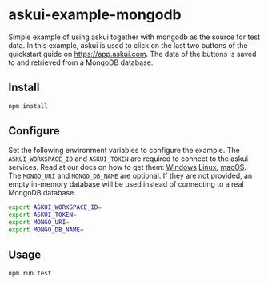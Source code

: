 # askui-example-mongodb
Simple example of using askui together with mongodb as the source for test data. In this example, askui is used to click on the last two buttons of the quickstart guide on https://app.askui.com. The data of the buttons is saved to and retrieved from a MongoDB database.

## Install

```bash
npm install
```

## Configure

Set the following environment variables to configure the example. The `ASKUI_WORKSPACE_ID` and `ASKUI_TOKEN` are required to connect to the askui services. Read at our docs on how to get them: [Windows](https://docs.askui.com/docs/general/Getting%20Started/Installing%20AskUI/getting-started#step-4-connect-your-askui-account) [Linux](https://docs.askui.com/docs/general/Getting%20Started/Installing%20AskUI/getting-started-linux#access-token), [macOS](https://docs.askui.com/docs/general/Getting%20Started/Installing%20AskUI/getting-started-macos#access-token). The `MONGO_URI` and `MONGO_DB_NAME` are optional. If they are not provided, an empty in-memory database will be used instead of connecting to a real MongoDB database.

```bash
export ASKUI_WORKSPACE_ID=
export ASKUI_TOKEN=
export MONGO_URI=
export MONGO_DB_NAME=
```

## Usage

```bash
npm run test
```
